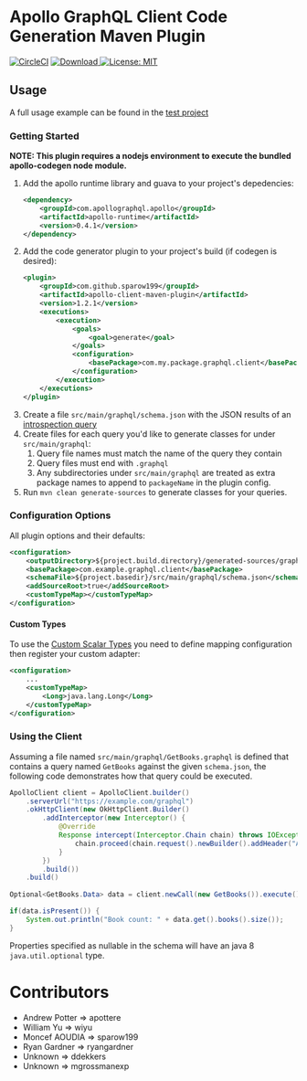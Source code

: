 # Apollo GraphQL Client Code Generation Maven Plugin
[![CircleCI](https://circleci.com/gh/Sparow199/apollo-client-maven-plugin.svg?style=svg)](https://circleci.com/gh/Sparow199/apollo-client-maven-plugin) [ ![Download](https://api.bintray.com/packages/sparow199/maven/apollo-client-maven-plugin/images/download.svg) ](https://bintray.com/sparow199/maven/apollo-client-maven-plugin/_latestVersion)[![License: MIT](https://img.shields.io/badge/License-MIT-yellow.svg)](https://opensource.org/licenses/MIT) 
## Usage

A full usage example can be found in the [test project](https://github.com/sparow199/apollo-client-maven-plugin/tree/master/apollo-client-maven-plugin-tests)

### Getting Started

**NOTE: This plugin requires a nodejs environment to execute the bundled apollo-codegen node module.**

1. Add the apollo runtime library and guava to your project's depedencies:
    ```xml
    <dependency>
        <groupId>com.apollographql.apollo</groupId>
        <artifactId>apollo-runtime</artifactId>
        <version>0.4.1</version>
    </dependency>
    ```
2. Add the code generator plugin to your project's build (if codegen is desired):
    ```xml
    <plugin>
        <groupId>com.github.sparow199</groupId>
        <artifactId>apollo-client-maven-plugin</artifactId>
        <version>1.2.1</version>
        <executions>
            <execution>
                <goals>
                    <goal>generate</goal>
                </goals>
                <configuration>
                    <basePackage>com.my.package.graphql.client</basePackage>
                </configuration>
            </execution>
        </executions>
    </plugin>
    ```
3. Create a file `src/main/graphql/schema.json` with the JSON results of an [introspection query](https://gist.github.com/Sparow199/a59527016e16a2d56309d62e01ff2348)
4. Create files for each query you'd like to generate classes for under `src/main/graphql`:
    1. Query file names must match the name of the query they contain
    2. Query files must end with `.graphql`
    3. Any subdirectories under `src/main/graphql` are treated as extra package names to append to `packageName` in the plugin config.
5. Run `mvn clean generate-sources` to generate classes for your queries.

### Configuration Options

All plugin options and their defaults:
```xml
<configuration>
    <outputDirectory>${project.build.directory}/generated-sources/graphql-client</outputDirectory>
    <basePackage>com.example.graphql.client</basePackage>
    <schemaFile>${project.basedir}/src/main/graphql/schema.json</schemaFile>
    <addSourceRoot>true</addSourceRoot>
    <customTypeMap></customTypeMap>
</configuration>
```

#### Custom Types 
To use the [Custom Scalar Types](https://github.com/apollographql/apollo-android#custom-scalar-types) you need to 
define mapping configuration then register your custom adapter:  
```xml
<configuration>
    ...
    <customTypeMap>
        <Long>java.lang.Long</Long>
    </customTypeMap>
</configuration>
```
### Using the Client

Assuming a file named `src/main/graphql/GetBooks.graphql` is defined that contains a query named `GetBooks` against the given `schema.json`, the following code demonstrates how that query could be executed.

```java
ApolloClient client = ApolloClient.builder()
    .serverUrl("https://example.com/graphql")
    .okHttpClient(new OkHttpClient.Builder()
        .addInterceptor(new Interceptor() {
            @Override
            Response intercept(Interceptor.Chain chain) throws IOException {
                chain.proceed(chain.request().newBuilder().addHeader("Authorization", "Basic cnllYnJ5ZTpidWJibGVzMTIz").build())
            }
        })
        .build())
    .build()
    
Optional<GetBooks.Data> data = client.newCall(new GetBooks()).execute().data()

if(data.isPresent()) {
    System.out.println("Book count: " + data.get().books().size());
}
```

Properties specified as nullable in the schema will have an java 8 `java.util.optional` type.

# Contributors

* Andrew Potter => apottere
* William Yu => wiyu
* Moncef AOUDIA => sparow199
* Ryan Gardner => ryangardner
* Unknown => ddekkers
* Unknown => mgrossmanexp